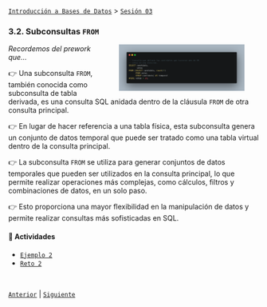 [`Introducción a Bases de Datos`](../../README.md) > [`Sesión 03`](../README.md)

### 3.2. Subconsultas `FROM`

<img src="imagenes/img01.png" width="50%" align="right" hspace=30>

*Recordemos del prework que...*

👉 Una subconsulta `FROM`, también conocida como subconsulta de tabla derivada, es una consulta SQL anidada dentro de la cláusula `FROM` de otra consulta principal.

👉 En lugar de hacer referencia a una tabla física, esta subconsulta genera un conjunto de datos temporal que puede ser tratado como una tabla virtual dentro de la consulta principal.

👉 La subconsulta `FROM` se utiliza para generar conjuntos de datos temporales que pueden ser utilizados en la consulta principal, lo que permite realizar operaciones más complejas, como cálculos, filtros y combinaciones de datos, en un solo paso. 

👉 Esto proporciona una mayor flexibilidad en la manipulación de datos y permite realizar consultas más sofisticadas en SQL.

#### 🧐 Actividades

- [`Ejemplo 2`](ejemplo02/README.md)
- [`Reto 2`](reto02/README.md)

<br/>

[`Anterior`](../tema01/reto01/README.md) | [`Siguiente`](ejemplo02/README.md)
